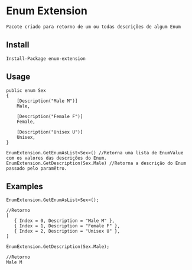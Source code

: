# Enum Extension
    Pacote criado para retorno de um ou todas descrições de algum Enum
    
## Install  
        
    Install-Package enum-extension

## Usage
    public enum Sex
    {
        [Description("Male M")]
        Male,

        [Description("Female F")]
        Female,

        [Description("Unisex U")]
        Unisex,
    }
    
    EnumExtension.GetEnumAsList<Sex>() //Retorna uma lista de EnumValue com os valores das descrições do Enum.
    EnumExtension.GetDescription(Sex.Male) //Retorna a descrição do Enum passado pelo paramêtro.
  
## Examples
    
    
    EnumExtension.GetEnumAsList<Sex>(); 
     
    //Retorno
    [
       { Index = 0, Description = "Male M" },
       { Index = 1, Description = "Female F" },
       { Index = 2, Description = "Unisex U" },
    ]
     
    EnumExtension.GetDescription(Sex.Male);
     
    //Retorno 
    Male M

